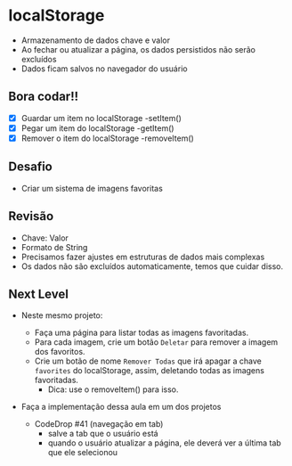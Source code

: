 # localStorage

- Armazenamento de dados chave e valor
- Ao fechar ou atualizar a página, os dados persistidos não serão excluídos
- Dados ficam salvos no navegador do usuário

## Bora codar!!

- [x] Guardar um item no localStorage
    -setItem()
- [x] Pegar um item do localStorage
    -getItem()
- [x] Remover o item do localStorage
    -removeItem()

## Desafio

- Criar um sistema de imagens favoritas

## Revisão

- Chave: Valor
- Formato de String
- Precisamos fazer ajustes em estruturas de dados mais complexas
- Os dados não são excluídos automaticamente, temos que cuidar disso.

## Next Level

- Neste mesmo projeto:

  - Faça uma página para listar todas as imagens favoritadas.
  - Para cada imagem, crie um botão `Deletar` para remover a imagem dos favoritos.
  - Crie um botão de nome `Remover Todas` que irá apagar a chave `favorites` do localStorage,  assim, deletando todas as imagens favoritadas.
    - Dica: use o removeItem() para isso.

- Faça a implementação dessa aula em um dos projetos

  - CodeDrop #41 (navegação em tab)
    - salve a tab que o usuário está
    - quando o usuário atualizar a página, ele deverá ver a última tab que ele selecionou
